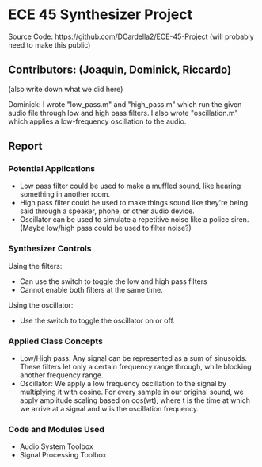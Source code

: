 # ECE 45 Synthesizer Project 

Source Code: https://github.com/DCardella2/ECE-45-Project (will probably need to make this public)

## Contributors: (Joaquin, Dominick, Riccardo)
(also write down what we did here)

Dominick: I wrote "low_pass.m" and "high_pass.m" which run the given audio file through low and high pass filters. I also wrote "oscillation.m" which applies a low-frequency oscillation to the audio. 

## Report

### Potential Applications
- Low pass filter could be used to make a muffled sound, like hearing something in another room.
- High pass filter could be used to make things sound like they're being said through a speaker, phone, or other audio device.
- Oscillator can be used to simulate a repetitive noise like a police siren.
(Maybe low/high pass could be used to filter noise?)


### Synthesizer Controls

Using the filters: 
- Can use the switch to toggle the low and high pass filters
- Cannot enable both filters at the same time.

Using the oscillator: 
- Use the switch to toggle the oscillator on or off.

### Applied Class Concepts
- Low/High pass: Any signal can be represented as a sum of sinusoids. These filters let only a certain frequency range through, while blocking another frequency range.
- Oscillator: We apply a low frequency oscillation to the signal by multiplying it with cosine. For every sample in our original sound, we apply amplitude scaling based on cos(wt), where t is the time at which we arrive at a signal and w is the oscillation frequency.

### Code and Modules Used
- Audio System Toolbox
- Signal Processing Toolbox
